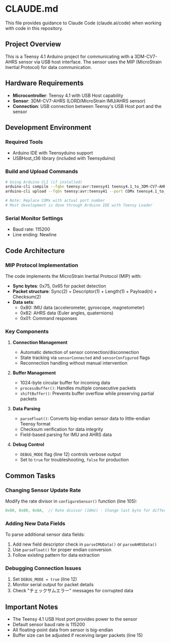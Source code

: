# CLAUDE.md

This file provides guidance to Claude Code (claude.ai/code) when working with code in this repository.

## Project Overview

This is a Teensy 4.1 Arduino project for communicating with a 3DM-CV7-AHRS sensor via USB host interface. The sensor uses the MIP (MicroStrain Inertial Protocol) for data communication.

## Hardware Requirements

- **Microcontroller**: Teensy 4.1 with USB Host capability
- **Sensor**: 3DM-CV7-AHRS (LORD/MicroStrain IMU/AHRS sensor)
- **Connection**: USB connection between Teensy's USB Host port and the sensor

## Development Environment

### Required Tools
- Arduino IDE with Teensyduino support
- USBHost_t36 library (included with Teensyduino)

### Build and Upload Commands
```bash
# Using Arduino CLI (if installed)
arduino-cli compile --fqbn teensy:avr:teensy41 teensy4.1_to_3DM-CV7-AHRS.ino
arduino-cli upload --fqbn teensy:avr:teensy41 --port COMx teensy4.1_to_3DM-CV7-AHRS.ino

# Note: Replace COMx with actual port number
# Most development is done through Arduino IDE with Teensy Loader
```

### Serial Monitor Settings
- Baud rate: 115200
- Line ending: Newline

## Code Architecture

### MIP Protocol Implementation
The code implements the MicroStrain Inertial Protocol (MIP) with:
- **Sync bytes**: 0x75, 0x65 for packet detection
- **Packet structure**: Sync(2) + Descriptor(1) + Length(1) + Payload(n) + Checksum(2)
- **Data sets**: 
  - 0x80: IMU data (accelerometer, gyroscope, magnetometer)
  - 0x82: AHRS data (Euler angles, quaternions)
  - 0x01: Command responses

### Key Components

1. **Connection Management**
   - Automatic detection of sensor connection/disconnection
   - State tracking via `sensorConnected` and `sensorConfigured` flags
   - Reconnection handling without manual intervention

2. **Buffer Management**
   - 1024-byte circular buffer for incoming data
   - `processBuffer()`: Handles multiple consecutive packets
   - `shiftBuffer()`: Prevents buffer overflow while preserving partial packets

3. **Data Parsing**
   - `parseFloat()`: Converts big-endian sensor data to little-endian Teensy format
   - Checksum verification for data integrity
   - Field-based parsing for IMU and AHRS data

4. **Debug Control**
   - `DEBUG_MODE` flag (line 12) controls verbose output
   - Set to `true` for troubleshooting, `false` for production

## Common Tasks

### Changing Sensor Update Rate
Modify the rate divisor in `configureSensor()` function (line 105):
```cpp
0x00, 0x00, 0x0A,  // Rate divisor (10Hz) - Change last byte for different rates
```

### Adding New Data Fields
To parse additional sensor data fields:
1. Add new field descriptor check in `parseIMUData()` or `parseAHRSData()`
2. Use `parseFloat()` for proper endian conversion
3. Follow existing pattern for data extraction

### Debugging Connection Issues
1. Set `DEBUG_MODE = true` (line 12)
2. Monitor serial output for packet details
3. Check "チェックサムエラー" messages for corrupted data

## Important Notes

- The Teensy 4.1 USB Host port provides power to the sensor
- Default sensor baud rate is 115200
- All floating-point data from sensor is big-endian
- Buffer size can be adjusted if receiving larger packets (line 15)